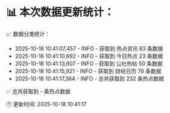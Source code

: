 📊 本次数据更新统计：
==========================

📈 数据分类统计：
- 2025-10-18 10:41:07,457 - INFO - 获取到 热点资讯 83 条数据
- 2025-10-18 10:41:10,692 - INFO - 获取到 今日热点 23 条数据
- 2025-10-18 10:41:13,607 - INFO - 获取到 公社热帖 50 条数据
- 2025-10-18 10:41:15,921 - INFO - 获取到 财经日历 76 条数据
- 2025-10-18 10:41:17,364 - INFO - 总共获取到 232 条热点数据

✅ 总共获取到 - 条热点数据

🕐 更新时间: 2025-10-18 10:41:17
